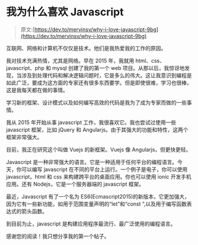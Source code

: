 # 我为什么喜欢 Javascript

> 原文:[https://dev.to/mervinsv/why-i-love-javascript-9bg](https://dev.to/mervinsv/why-i-love-javascript-9bg)

互联网、网络和计算机不仅仅是技术。他们是我热爱我的工作的原因。

我对技术充满热情，尤其是网络。早在 2015 年，我就用 html、css、javascript、php 和 mysql 创建了我的第一个 web 项目。从那以后，我惊讶地发现，当涉及到处理代码和解决逻辑问题时，它是多么的伟大。这让我意识到编程是如此广泛，要成为这方面的专家还有很多东西要学。但是即使很难，学习也很棒，这是我每天都在做的事情。

学习新的框架、设计模式以及如何编写高效的代码是我为了成为专家而做的一些事情。

我从 2015 年开始从事 javascript 工作，我很喜欢它。我也尝试过使用一些 javascript 框架，比如 jQuery 和 Angularjs。由于其强大的功能和特性，这两个框架非常强大。

目前，我正在研究这个叫做 Vuejs 的新框架。Vuejs 像 Angularjs，但更快更轻。

Javascript 是一种非常强大的语言。它是一种适用于任何平台的编程语言。今天，你可以编写 javascript 在不同的平台上运行。一个例子是电子，你可以使用 javascript，html 和 css 来构建跨平台的桌面应用。你也可以使用 ionic 开发手机应用。还有 Nodejs，它是一个服务器端的 javascript 框架。

最近，Javascript 有了一个名为 ES6(Ecmascript2015)的新版本，它更加强大，因为它有一些新功能，如用于范围变量声明的“let”和“const ”,以及用于编写函数表达式的箭头函数。

到目前为止，javascript 是构建应用程序最流行、最广泛使用的编程语言。

感谢您的阅读！我只想分享我的第一个帖子。